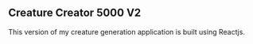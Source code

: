 ## Creature Creator 5000 V2

This version of my creature generation application is built using Reactjs.